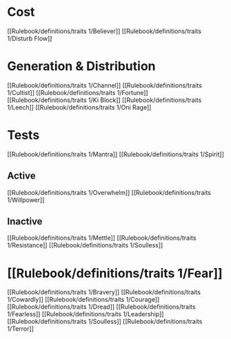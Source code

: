 # Cost
[[Rulebook/definitions/traits 1/Believer]]
[[Rulebook/definitions/traits 1/Disturb Flow]]
# Generation & Distribution
[[Rulebook/definitions/traits 1/Channel]]
[[Rulebook/definitions/traits 1/Cultist]]
[[Rulebook/definitions/traits 1/Fortune]]
[[Rulebook/definitions/traits 1/Ki Block]]
[[Rulebook/definitions/traits 1/Leech]]
[[Rulebook/definitions/traits 1/Oni Rage]]
# Tests
[[Rulebook/definitions/traits 1/Mantra]]
[[Rulebook/definitions/traits 1/Spirit]]
## Active
[[Rulebook/definitions/traits 1/Overwhelm]]
[[Rulebook/definitions/traits 1/Willpower]]
## Inactive
[[Rulebook/definitions/traits 1/Mettle]]
[[Rulebook/definitions/traits 1/Resistance]]
[[Rulebook/definitions/traits 1/Soulless]]
# [[Rulebook/definitions/traits 1/Fear]]
[[Rulebook/definitions/traits 1/Bravery]]
[[Rulebook/definitions/traits 1/Cowardly]]
[[Rulebook/definitions/traits 1/Courage]]
[[Rulebook/definitions/traits 1/Dread]]
[[Rulebook/definitions/traits 1/Fearless]]
[[Rulebook/definitions/traits 1/Leadership]]
[[Rulebook/definitions/traits 1/Soulless]]
[[Rulebook/definitions/traits 1/Terror]]